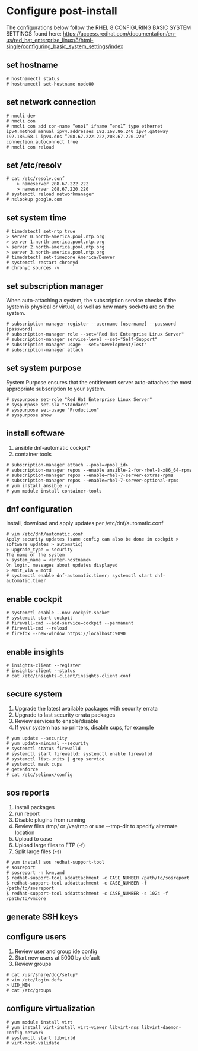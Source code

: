 # Configure post-install

The configurations below follow the RHEL 8 CONFIGURING BASIC SYSTEM SETTINGS found here: https://access.redhat.com/documentation/en-us/red_hat_enterprise_linux/8/html-single/configuring_basic_system_settings/index

## set hostname
```
# hostnamectl status
# hostnamectl set-hostname node00
```

## set network connection
```
# nmcli dev
# nmcli con
# nmcli con add con-name “eno1” ifname “eno1” type ethernet ipv4.method manual ipv4.addresses 192.168.86.240 ipv4.gateway 192.186.68.1 ipv4.dns “208.67.222.222,208.67.220.220” connection.autoconnect true
# nmcli con reload
```

## set /etc/resolv
```
# cat /etc/resolv.conf
 	> nameserver 208.67.222.222
 	> nameserver 208.67.220.220
# systemctl reload networkmanager
# nslookup google.com
```

## set system time
```
# timedatectl set-ntp true
> server 0.north-america.pool.ntp.org
> server 1.north-america.pool.ntp.org
> server 2.north-america.pool.ntp.org
> server 3.north-america.pool.ntp.org
# timedatectl set-timezone America/Denver
# systemctl restart chronyd
# chronyc sources -v
```

## set subscription manager
When auto-attaching a system, the subscription service checks if the system is physical or virtual, as well as how many sockets are on the system. 

```
# subscription-manager register --username [username] --password [password]
# subscription-manager role --set="Red Hat Enterprise Linux Server"
# subscription-manager service-level --set="Self-Support"
# subscription-manager usage --set="Development/Test"
# subscription-manager attach
```

## set system purpose
System Purpose ensures that the entitlement server auto-attaches the most appropriate subscription to your system. 

```
# syspurpose set-role "Red Hat Enterprise Linux Server"
# syspurpose set-sla "Standard"
# syspurpose set-usage "Production"
# syspurpose show
```

## install software
1. ansible dnf-automatic cockpit*
1. container tools

```
# subscription-manager attach --pool=<pool_id>
# subscription-manager repos --enable ansible-2-for-rhel-8-x86_64-rpms
# subscription-manager repos --enable=rhel-7-server-extras-rpms
# subscription-manager repos --enable=rhel-7-server-optional-rpms
# yum install ansible -y
# yum module install container-tools
```

## dnf configuration
Install, download and apply updates per /etc/dnf/automatic.conf

```
# vim /etc/dnf/automatic.conf
Apply security updates (same config can also be done in cockpit > software updates > automatic)
> upgrade_type = security
The name of the system
> system_name = <enter-hostname>
On login, messages about updates displayed
> emit_via = motd
# systemctl enable dnf-automatic.timer; systemctl start dnf-automatic.timer
```

## enable cockpit
```
# systemctl enable --now cockpit.socket
# systemctl start cockpit
# firewall-cmd --add-service=cockpit --permanent
# firewall-cmd --reload
# firefox --new-window https://localhost:9090 
```

## enable insights
```
# insights-client --register
# insights-client --status
# cat /etc/insights-client/insights-client.conf
```

## secure system

1. Upgrade the latest available packages with security errata
1. Upgrade to last security errata packages
1. Review services to enable/disable
1. If your system has no printers, disable cups, for example
```
# yum update --security
# yum update-minimal --security
# systemctl status firewalld
# systemctl start firewalld; systemctl enable firewalld
# systemctl list-units | grep service
# systemctl mask cups
# getenforce
# cat /etc/selinux/config
```

## sos reports
1. install packages
1. run report
1. Disable plugins from running
1. Review files
/tmp/ or /var/tmp or use --tmp-dir to specify alternate location
1. Upload to case 
1. Upload large files to FTP (-f)
1. Split large files (-s)

```
# yum install sos redhat-support-tool
# sosreport 
# sosreport -n kvm,amd
$ redhat-support-tool addattachment -c CASE_NUMBER /path/to/sosreport
$ redhat-support-tool addattachment -c CASE_NUMBER -f /path/to/sosreport
$ redhat-support-tool addattachment -c CASE_NUMBER -s 1024 -f /path/to/vmcore
```

## generate SSH keys

## configure users
1. Review user and group ide config 
1. Start new users at 5000 by default
1. Review groups

```
# cat /usr/share/doc/setup*
# vim /etc/login.defs
> UID_MIN
# cat /etc/groups
```

## configure virtualization
```
# yum module install virt
# yum install virt-install virt-viewer libvirt-nss libvirt-daemon-config-network
# systemctl start libvirtd
# virt-host-validate
```